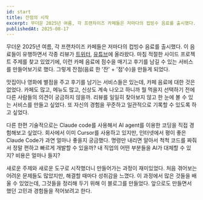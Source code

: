 ```yaml
---
id: start
title: 잔점의 시작
excerpt: 무더운 2025년 여름, 각 프랜차이즈 카페들은 저마다의 컵빙수 음료를 출시했다.
publishedAt: 2025-08-17
---
```


무더운 2025년 여름, 각 프랜차이즈 카페들은 저마다의 컵빙수 음료를 출시했다. 이 음료들이 유행하면서 각종 리뷰가 [트위터](https://x.com/happy48791/status/1929658052921512071), [유튜브](https://www.youtube.com/watch?v=3pOMtatLefQ&pp=ygUQ7Jyh7Iud66eoIO2Mpeu5mdIHCQmtCQGHKiGM7w%3D%3D)에 올라왔다.  마침 적절한 사이드 프로젝트 주제를 찾고 있었기에, 이런 카페 음료에 점수을 매기고 후기를 남길 수 있는 서비스를 만들어보기로 했다. 그렇게 잔점(음료 한 '잔' + '점'수)을 만들게 되었다.

맛집이나 영화에 별점을 주고 후기를 남기는 서비스들은 있는데, 카페 음료에 대한 것은 없었다. 카페도 많고, 메뉴도 많고, 신상도 계속 나오고 하니까 뭘 먹을지 선택하기 전에 다른 사람들의 의견이 궁금하지 않을까. 리뷰를 일일히 찾아보지 않고 한 눈에 볼 수 있는 서비스를 만들고 싶었다. 또 자신의 경험을 꾸준하고 일관적으로 기록할 수 있도록 하고 싶었다.

다른 한편 기술적으로는 Claude code를 사용해서 AI agent를 이용한 코딩을 직접 경험해보고 싶었다. 회사에서 이미 Cursor를 사용하고 있지만, 인터넷에서 평이 좋은 Claude Code가 과연 얼마나 좋을지 궁금했다. 명령만 내리면 알아서 척척 코드를 짜줘서 정말 편하고 빠르게 개발할 수 있을까? 내 직업의 어떤 부분들을 AI가 대체할 수 있지? 비용은 얼마나 들지?

새로운 주제와 새로운 도구로 시작했더니 만들어가는 과정이 재미있었다. 처음 겪어보는 어려운 문제들도 많았지만, 해결할 때마다 성취감을 느꼈다. 이 과정에서 많은 것들을 배울 수 있었는데, 그것들을 정리해 두기 위해 이 블로그를 만들었다. 앞으로도 만들면서 했던 고민과 경험들을 적어보려고 한다.
